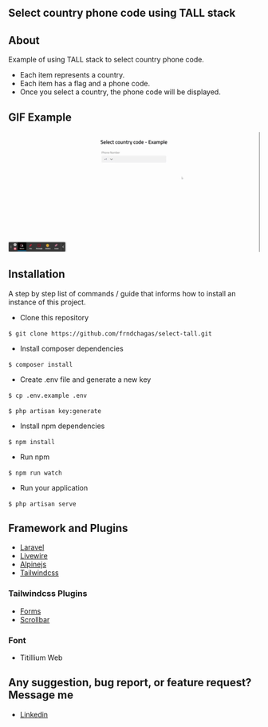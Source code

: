 ## Select country phone code using TALL stack

## About

Example of using TALL stack to select country phone code.

-   Each item represents a country.
-   Each item has a flag and a phone code.
-   Once you select a country, the phone code will be displayed.

## GIF Example

<p align="center">
    <img src="./public/example.gif" alt="example" width="1000"/>
</p>

## Installation

A step by step list of commands / guide that informs how to install an instance of this project.

-   Clone this repository

`$ git clone https://github.com/frndchagas/select-tall.git`

-   Install composer dependencies

`$ composer install`

-   Create .env file and generate a new key

`$ cp .env.example .env`

`$ php artisan key:generate`

-   Install npm dependencies

`$ npm install`

-   Run npm

`$ npm run watch`

-   Run your application

`$ php artisan serve`

## Framework and Plugins

-   [Laravel](https://laravel.com)
-   [Livewire](https://laravel-livewire.com)
-   [Alpinejs](https://alpinejs.dev/)
-   [Tailwindcss](https://tailwindcss.com/)

### Tailwindcss Plugins

-   [Forms](https://github.com/tailwindlabs/tailwindcss-forms)
-   [Scrollbar](https://github.com/adoxography/tailwind-scrollbar)

### Font

-   Titillium Web

## Any suggestion, bug report, or feature request? Message me

-   [Linkedin](https://www.linkedin.com/in/fndchagas)
